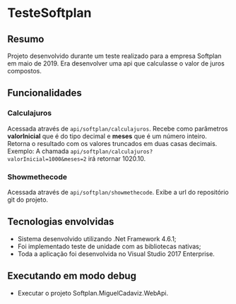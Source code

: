 # TesteSoftplan
## Resumo
Projeto desenvolvido durante um teste realizado para a empresa Softplan em maio de 2019.
Era desenvolver uma api que calculasse o valor de juros compostos.

## Funcionalidades
### Calculajuros

Acessada através de ```api/softplan/calculajuros```.
Recebe como parâmetros **valorInicial** que é do tipo decimal e **meses** que é um número inteiro.
Retorna o resultado com os valores truncados em duas casas decimais.
Exemplo:
A chamada ```api/softplan/calculajuros?valorInicial=1000&meses=2``` irá retornar 1020.10.

### Showmethecode
Acessada através de ```api/softplan/showmethecode```.
Exibe a url do repositório git do projeto.


## Tecnologias envolvidas
- Sistema desenvolvido utilizando .Net Framework 4.6.1;
- Foi implementado teste de unidade com as bibliotecas nativas; 
- Toda a aplicação foi desenvolvida no Visual Studio 2017 Enterprise.

## Executando em modo debug
- Executar o projeto Softplan.MiguelCadaviz.WebApi.

